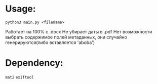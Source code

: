 # Usage:
```python3 main.py <filename>```

Работает на 100% с .docx
Не убирает даты в .pdf
Нет возможности выбрать содержимое полей метаданных, они случайно генерируются(либо вставляется 'aboba')

# Dependency:
 ```mat2```
 ```exiftool```
